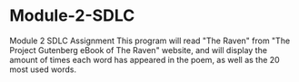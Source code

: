 # Module-2-SDLC
Module 2 SDLC Assignment
This program will read "The Raven" from "The Project Gutenberg eBook of The Raven" website, and will display the amount of times each word has appeared in the poem, as well as the 20 most used words.
